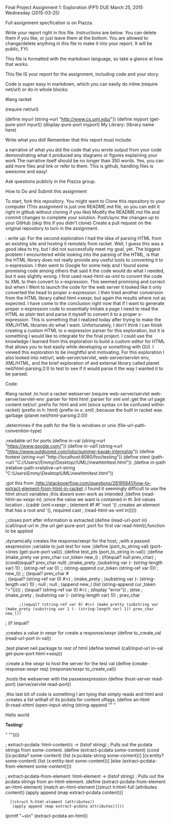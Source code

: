 Final Project Assignment 1: Exploration (FP1)
DUE March 25, 2015 Wednesday (2015-03-25)

Full assignment specfication is on Piazza.

Write your report right in this file. Instructions are below. You can delete them if you like, or just leave them at the bottom. You are allowed to change/delete anything in this file to make it into your report. It will be public, FYI.

This file is formatted with the markdown language, so take a glance at how that works.

This file IS your report for the assignment, including code and your story.

Code is super easy in markdown, which you can easily do inline (require net/url) or do in whole blocks:

#lang racket

(require net/url)

(define myurl (string->url "http://www.cs.uml.edu/"))
(define myport (get-pure-port myurl))
(display-pure-port myport)
My Library: (library name here)

Write what you did! Remember that this report must include:

a narrative of what you did
the code that you wrote
output from your code demonstrating what it produced
any diagrams or figures explaining your work
The narrative itself should be no longer than 350 words. Yes, you can add more files and link or refer to them. This is github, handling files is awesome and easy!

Ask questions publicly in the Piazza group.

How to Do and Submit this assignment

To start, fork this repository.
You might want to Clone this repository to your computer
(This assignment is just one README.md file, so you can edit it right in github without cloning if you like)
Modify the README.md file and commit changes to complete your solution.
Push/sync the changes up to your GitHub (skip this if you didn't clone)
Create a pull request on the original repository to turn in the assignment.

: write up:
For the second exploration I had the idea of parsing HTML from an existing site and hosting it remotely from racket. Well, I guess this was a good idea to try, but I did not successfully meet my goal, yet. The biggest problem I encountered while looking into the parsing of the HTML, is that the HTML library does not really provide any useful tools to converting it to x-expression. I then went to Google for some help and I found some promising code among others that said it the code would do what I needed, but it was slightly wrong. I first used read-html-as-xml to convert the code to XML to then convert to x-expression. This seemed promising and correct but when I Went to launch the code for the web server it looked like it only converted the head to proper x-expression. I then tried another conversion from the HTML library called html->xexpr, but again the results where not as expected. I have come to the conclusion right now that if I want to generate proper x-expression code to essentially imitate a page I need to read the HTML as plain text and parse it myself to convert it to a proper x-expression. This is something that I realized today after trying to make the XML/HTML libraries do what I want. Unfortunately, I don't think I can finish creating a custom HTML to x-expression parser for this exploration, but it is something I would like to integrate for the final project. I could use the knowledge I learned from this exploration to build a custom editor for HTML that allows you to test easily while developing or something with GUI. I viewed this exploration to be insightful and motivating. For this exploration I also looked into net/url, web-server/servlet, web-server/servlet-env, XML/HTML, and the brief exploration of and external library called planet neil/html-parsing:2:0 to test to see if it would parse it the way I wanted it to be parsed.

Code:

#lang racket
;to host a racket webserver
(require web-server/servlet
         web-server/servlet-env
         ;parser for html
         html
         ;parser for xml
         xml
         ;get the url page content
         net/url
         ;prefix for html and xml (since syntax cn be confused within racket)
         (prefix-in h: html)
         (prefix-in x: xml)
         ;because the built in racket was garbage
         (planet neil/html-parsing:2:0))

;determines if the path for the file is windows or unix
(file-url-path-convention-type)

;readable url for ports 
(define in-val (string->url "https://www.google.com/"))
(define in-val1 (string->url "https://www.outdoored.com/jobs/summer-kayak-internship"))
(define footest (string->url "http://localhost:8080/foo/testing"))
(define xtest (path->url "C://Users//Emmy//Desktop//UML//newhtmltest.html"))
;(define in-path (relative-path->relative-url-string "C:\Users\Emmy\Desktop\UML\newhtmltest.html"))

;got this from
;http://stackoverflow.com/questions/28195841/how-to-extract-element-from-html-in-racket
;I found it seemingly difficult to use the html struct variables
;this doesnt even work as intended
;(define (read-html-as-xexpr in) ;since the value we want is contained in th 3rd values location
;   (caddr (xml->xexpr
;    (element #f #f 'root '() ;creates an element that has a root and '(), required cast
;             (read-html-as-xml in)))))

;;closes port after information is extracted
(define (read-url-port in)
  (call/input-url in ;the url
                  get-pure-port ;port for first var
                  read-html));function to be applied

   
        
;dynamically creates the response/xexpr for the host,
;with a passed xexpression
;variable to just test for now
;(define (port_to_string val) (port->lines (get-pure-port val)))
;(define test_pts (port_to_string in-val))
;(define (make_prety var prev_char cur_token new_l)
;  (if(equal? null prev_char)
;     (cond((equal? prev_char null) 
           ;(make_prety 
            ;(substring var (- (string-length var) 1)) 
           ; (string-ref var 0)
         ;;   (string-append cur_token (string-ref var 0))
        ;    new_l))
      ;;    ((equal? prev_char #\
     ;     ((equal? (string-ref var 0) #\>)
    ;       (make_prety
   ;         (substring var (- (string-length var) 1))
  ;          null
 ;           null
;            (append new_l (list (string-append cur_token ">")))))
;          ((equal? (string-ref var 0) #\<)
;           (display "error"))
;          (else
;           (make_prety
;            (substring var (- (string-length var) 1))
;            prev_char
            
          ;((equal? (string-ref var 0) #\>) (make pretty (substring var          (make_prety (substring var 1 (- (string-length var) 1)) prev_char new_l))
;     (if (equal?

;creates a value in xexpr for create a response/xexpr
(define to_create_val (read-url-port in-val))



;test planet neil package to rest of html
(define testneil (call/input-url
                   in-val
                   get-pure-port 
                   html->xexp))

;create a the xexpr to host the server for the test val
(define (create-response-xexpr req)
    (response/xexpr
     to_create_val))

;hosts the webserver with the passesexpression
(define (host-server read-port)
      (serve/servlet read-port))

;this last bit of code is something I am tying that simply reads and html and
;creates a list withall of its pcdata for content oftags.
  (define an-html
    (h:read-xhtml
     (open-input-string
      (string-append
       "<html><head><title>My title</title></head><body>"
       "<p>Hello world</p><p><b>Testing</b>!</p>"
       "</body></html>"))))
 
  ; extract-pcdata: html-content/c -> (listof string)
  ; Pulls out the pcdata strings from some-content.
  (define (extract-pcdata some-content)
    (cond [(x:pcdata? some-content)
           (list (x:pcdata-string some-content))]
          [(x:entity? some-content)
           (list (x:entity-text some-content))]
          [else
           (extract-pcdata-from-element some-content)]))
 
  ; extract-pcdata-from-element: html-element -> (listof string)
  ; Pulls out the pcdata strings from an-html-element.
  (define (extract-pcdata-from-element an-html-element)
    (match an-html-element
      [(struct h:html-full (attributes content))
       (apply append (map extract-pcdata content))]
 
      [(struct h:html-element (attributes))
       (apply append (map extract-pcdata attributes))]))

(printf "~s\n" (extract-pcdata an-html))
